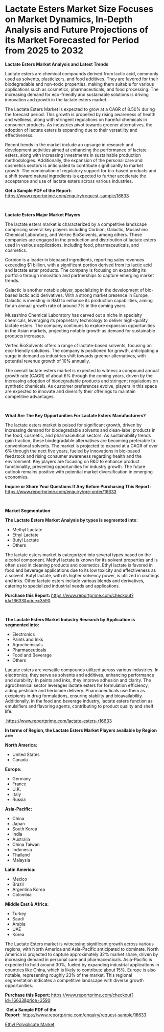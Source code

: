 <p><h1>Lactate Esters Market Size Focuses on Market Dynamics, In-Depth Analysis and Future Projections of its Market Forecasted for Period from 2025 to 2032</h1></p><p><strong>Lactate Esters Market Analysis and Latest Trends</strong></p>
<p><p>Lactate esters are chemical compounds derived from lactic acid, commonly used as solvents, plasticizers, and food additives. They are favored for their biodegradable and non-toxic properties, making them suitable for various applications such as cosmetics, pharmaceuticals, and food processing. The increasing demand for eco-friendly and sustainable solutions is driving innovation and growth in the lactate esters market.</p><p>The Lactate Esters Market is expected to grow at a CAGR of 8.50% during the forecast period. This growth is propelled by rising awareness of health and wellness, along with stringent regulations on harmful chemicals in consumer products. As industries pivot towards greener alternatives, the adoption of lactate esters is expanding due to their versatility and effectiveness.</p><p>Recent trends in the market include an upsurge in research and development activities aimed at enhancing the performance of lactate esters, along with increasing investments in sustainable production methodologies. Additionally, the expansion of the personal care and cosmetics sectors is anticipated to contribute significantly to market growth. The combination of regulatory support for bio-based products and a shift toward natural ingredients is expected to further accelerate the acceptance and use of lactate esters across various industries.</p></p>
<p><strong>Get a Sample PDF of the Report:&nbsp;</strong> <a href="https://www.reportprime.com/enquiry/request-sample/16633?utm_campaign=2207&utm_medium=2&utm_source=Github&utm_content=ia&utm_term=18032025&utm_id=lactate-esters">https://www.reportprime.com/enquiry/request-sample/16633</a></p>
<p>&nbsp;</p>
<p><strong>Lactate Esters Major Market Players</strong></p>
<p><p>The lactate esters market is characterized by a competitive landscape comprising several key players including Corbion, Galactic, Musashino Chemical Laboratory, and Vertec BioSolvents, among others. These companies are engaged in the production and distribution of lactate esters used in various applications, including food, pharmaceuticals, and cosmetics.</p><p>Corbion is a leader in biobased ingredients, reporting sales revenues exceeding $1 billion, with a significant portion derived from its lactic acid and lactate ester products. The company is focusing on expanding its portfolio through innovation and partnerships to capture emerging market trends.</p><p>Galactic is another notable player, specializing in the development of bio-based lactic acid derivatives. With a strong market presence in Europe, Galactic is investing in R&D to enhance its production capabilities, aiming for an annual growth rate of around 7% in the coming years.</p><p>Musashino Chemical Laboratory has carved out a niche in specialty chemicals, leveraging its proprietary technology to deliver high-quality lactate esters. The company continues to explore expansion opportunities in the Asian markets, projecting notable growth as demand for sustainable products increases.</p><p>Vertec BioSolvents offers a range of lactate-based solvents, focusing on eco-friendly solutions. The company is positioned for growth, anticipating a surge in demand as industries shift towards greener alternatives, with potential revenue growth of 10% annually.</p><p>The overall lactate esters market is expected to witness a compound annual growth rate (CAGR) of about 6% through the coming years, driven by the increasing adoption of biodegradable products and stringent regulations on synthetic chemicals. As customer preferences evolve, players in this space are expected to innovate and diversify their offerings to maintain competitive advantages.</p></p>
<p>&nbsp;</p>
<p><strong>What Are The Key Opportunities For Lactate Esters Manufacturers?</strong></p>
<p><p>The lactate esters market is poised for significant growth, driven by increasing demand for biodegradable solvents and clean-label products in the food, cosmetic, and pharmaceutical sectors. As sustainability trends gain traction, these biodegradable alternatives are becoming preferable to conventional solvents. The market is projected to expand at a CAGR of over 6% through the next five years, fueled by innovations in bio-based feedstock and rising consumer awareness regarding health and the environment. Key players are focusing on R&D to enhance product functionality, presenting opportunities for industry growth. The future outlook remains positive with potential market diversification in emerging economies.</p></p>
<p><strong>Inquire or Share Your Questions If Any Before Purchasing This Report:</strong> <a href="https://www.reportprime.com/enquiry/pre-order/16633?utm_campaign=2207&utm_medium=2&utm_source=Github&utm_content=ia&utm_term=18032025&utm_id=lactate-esters">https://www.reportprime.com/enquiry/pre-order/16633</a></p>
<p>&nbsp;</p>
<p><strong>Market Segmentation</strong></p>
<p><strong>The Lactate Esters Market Analysis by types is segmented into:</strong></p>
<p><ul><li>Methyl Lactate</li><li>Ethyl Lactate</li><li>Butyl Lactate</li><li>Others</li></ul></p>
<p><p>The lactate esters market is categorized into several types based on the alcohol component. Methyl lactate is known for its solvent properties and is often used in cleaning products and cosmetics. Ethyl lactate is favored in food and beverage applications due to its low toxicity and effectiveness as a solvent. Butyl lactate, with its higher solvency power, is utilized in coatings and inks. Other lactate esters include various blends and derivatives, catering to specialized industrial needs and applications.</p></p>
<p><strong>Purchase this Report:&nbsp;</strong><a href="https://www.reportprime.com/checkout?id=16633&price=3590&utm_campaign=2207&utm_medium=2&utm_source=Github&utm_content=ia&utm_term=18032025&utm_id=lactate-esters">https://www.reportprime.com/checkout?id=16633&price=3590</a></p>
<p>&nbsp;</p>
<p><strong>The Lactate Esters Market Industry Research by Application is segmented into:</strong></p>
<p><ul><li>Electronics</li><li>Paints and Inks</li><li>Agrochemicals</li><li>Pharmaceuticals</li><li>Food and Beverage</li><li>Others</li></ul></p>
<p><p>Lactate esters are versatile compounds utilized across various industries. In electronics, they serve as solvents and additives, enhancing performance and durability. In paints and inks, they improve adhesion and clarity. The agrochemical sector leverages lactate esters for formulation efficiency, aiding pesticide and herbicide delivery. Pharmaceuticals use them as excipients in drug formulations, ensuring stability and bioavailability. Additionally, in the food and beverage industry, lactate esters function as emulsifiers and flavoring agents, contributing to product quality and shelf life.</p></p>
<p><a href="https://www.reportprime.com/lactate-esters-r16633?utm_campaign=2207&utm_medium=2&utm_source=Github&utm_content=ia&utm_term=18032025&utm_id=lactate-esters">&nbsp;https://www.reportprime.com/lactate-esters-r16633</a></p>
<p><strong>In terms of Region, the Lactate Esters Market Players available by Region are:</strong></p>
<p>
    <p> <strong> North America: </strong>
        <ul>
            <li>United States</li>
            <li>Canada</li>
        </ul>
        </p> 
    <p> <strong> Europe: </strong>
        <ul>
            <li>Germany</li>
            <li>France</li>
            <li>U.K.</li>
            <li>Italy</li>
            <li>Russia</li>
        </ul>
        </p> 
    <p> <strong> Asia-Pacific: </strong>
        <ul>
            <li>China</li>
            <li>Japan</li>
            <li>South Korea</li>
            <li>India</li>
            <li>Australia</li>
            <li>China Taiwan</li>
            <li>Indonesia</li>
            <li>Thailand</li>
            <li>Malaysia</li>
        </ul>
        </p> 
    <p> <strong> Latin America: </strong>
        <ul>
            <li>Mexico</li>
            <li>Brazil</li>
            <li>Argentina Korea</li>
            <li>Colombia</li>
        </ul>
        </p> 
    <p> <strong> Middle East & Africa: </strong>
        <ul>
            <li>Turkey</li>
            <li>Saudi</li>
            <li>Arabia</li>
            <li>UAE</li>
            <li>Korea</li>
        </ul>
    </p>
    </p>
<p><p>The Lactate Esters market is witnessing significant growth across various regions, with North America and Asia-Pacific anticipated to dominate. North America is projected to capture approximately 32% market share, driven by increasing demand in personal care and pharmaceuticals. Asia-Pacific is expected to hold around 30%, fueled by expanding industrial applications in countries like China, which is likely to contribute about 15%. Europe is also notable, representing roughly 23% of the market. This regional segmentation indicates a competitive landscape with diverse growth opportunities.</p></p>
<p><strong>Purchase this Report: </strong><a href="https://www.reportprime.com/checkout?id=16633&price=3590&utm_campaign=2207&utm_medium=2&utm_source=Github&utm_content=ia&utm_term=18032025&utm_id=lactate-esters">https://www.reportprime.com/checkout?id=16633&price=3590</a></p>
<p>&nbsp;<strong>Get a Sample PDF of the Report:&nbsp;&nbsp;</strong><a href="https://www.reportprime.com/enquiry/request-sample/16633?utm_campaign=2207&utm_medium=2&utm_source=Github&utm_content=ia&utm_term=18032025&utm_id=lactate-esters">https://www.reportprime.com/enquiry/request-sample/16633</a></p>
<p><strong></strong></p>
<p><p><a href="https://github.com/luckyshygirl/Market-Research-Report-List-7/blob/main/ethyl-polysilicate-market.md?utm_campaign=2207&utm_medium=2&utm_source=Github&utm_content=ia&utm_term=18032025&utm_id=lactate-esters">Ethyl Polysilicate Market</a></p></p>